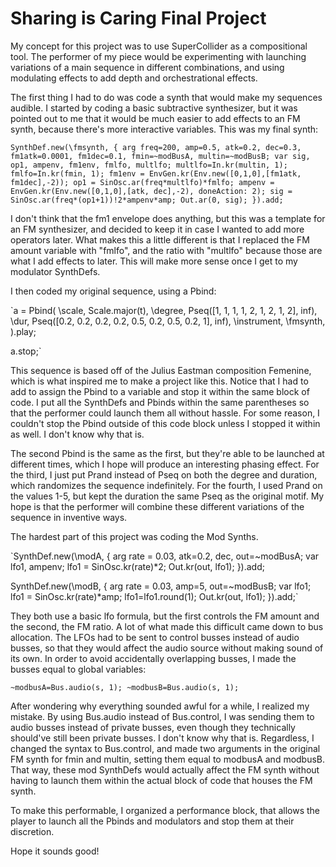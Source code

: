# Sharing is Caring Final Project

My concept for this project was to use SuperCollider as a compositional tool. The performer of my piece would be experimenting with launching variations of a main sequence in different combinations, and using modulating effects to add depth and orchestrational effects.

The first thing I had to do was code a synth that would make my sequences audible. I started by coding a basic subtractive synthesizer, but it was pointed out to me that it would be much easier to add effects to an FM synth, because there's more interactive variables. This was my final synth: 

`SynthDef.new(\fmsynth, {
	arg freq=200, amp=0.5, atk=0.2, dec=0.3, fm1atk=0.0001, fm1dec=0.1, fmin=~modBusA, multin=~modBusB;
	var sig, op1, ampenv, fm1env, fmlfo, multlfo;
	multlfo=In.kr(multin, 1);
	fmlfo=In.kr(fmin, 1);
	fm1env = EnvGen.kr(Env.new([0,1,0],[fm1atk, fm1dec],-2));
	op1 = SinOsc.ar(freq*multlfo)*fmlfo;
	ampenv = EnvGen.kr(Env.new([0,1,0],[atk, dec],-2), doneAction: 2);
	sig = SinOsc.ar(freq*(op1+1))!2*ampenv*amp;
	Out.ar(0, sig);
}).add;`

I don't think that the fm1 envelope does anything, but this was a template for an FM synthesizer, and decided to keep it in case I wanted to add more operators later. What makes this a little different is that I replaced the FM amount variable with "fmlfo", and the ratio with "multlfo" because those are what I add effects to later. This will make more sense once I get to my modulator SynthDefs.

I then coded my original sequence, using a Pbind:

`a = Pbind(
	\scale, Scale.major(t),
	\degree, Pseq([1, 1, 1, 1, 2, 1, 2, 1, 2], inf),
	\dur, Pseq([0.2, 0.2, 0.2, 0.2, 0.5, 0.2, 0.5, 0.2, 1], inf),
	\instrument, \fmsynth,
).play;

a.stop;`

This sequence is based off of the Julius Eastman composition Femenine, which is what inspired me to make a project like this. Notice that I had to add to assign the Pbind to a variable and stop it within the same block of code. I put all the SynthDefs and Pbinds within the same parentheses so that the performer could launch them all without hassle. For some reason, I couldn't stop the Pbind outside of this code block unless I stopped it within as well. I don't know why that is.

The second Pbind is the same as the first, but they're able to be launched at different times, which I hope will produce an interesting phasing effect. For the third, I just put Prand instead of Pseq on both the degree and duration, which randomizes the sequence indefinitely. For the fourth, I used Prand on the values 1-5, but kept the duration the same Pseq as the original motif. My hope is that the performer will combine these different variations of the sequence in inventive ways. 

The hardest part of this project was coding the Mod Synths.

`SynthDef.new(\modA, {
	arg rate = 0.03, atk=0.2, dec, out=~modBusA;
	var lfo1, ampenv;
	lfo1 = SinOsc.kr(rate)*2;
	Out.kr(out, lfo1);
}).add;

SynthDef.new(\modB, {
	arg rate = 0.03, amp=5, out=~modBusB;
	var lfo1;
	lfo1 = SinOsc.kr(rate)*amp;
	lfo1=lfo1.round(1);
	Out.kr(out, lfo1);
}).add;`

They both use a basic lfo formula, but the first controls the FM amount and the second, the FM ratio. A lot of what made this difficult came down to bus allocation. The LFOs had to be sent to control busses instead of audio busses, so that they would affect the audio source without making sound of its own. In order to avoid accidentally overlapping busses, I made the busses equal to global variables:

`~modbusA=Bus.audio(s, 1);
~modbusB=Bus.audio(s, 1);`

After wondering why everything sounded awful for a while, I realized my mistake. By using Bus.audio instead of Bus.control, I was sending them to audio busses instead of private busses, even though they technically should've still been private busses. I don't know why that is. Regardless, I changed the syntax to Bus.control, and made two arguments in the original FM synth for fmin and multin, setting them equal to modbusA and modbusB. That way, these mod SynthDefs would actually affect the FM synth without having to launch them within the actual block of code that houses the FM synth.

To make this performable, I organized a performance block, that allows the player to launch all the Pbinds and modulators and stop them at their discretion.

Hope it sounds good!